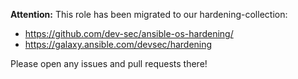 **Attention:** This role has been migrated to our hardening-collection:
* https://github.com/dev-sec/ansible-os-hardening/
* https://galaxy.ansible.com/devsec/hardening

Please open any issues and pull requests there!
